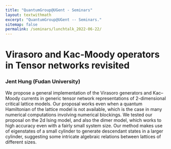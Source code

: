 ```yaml
---
title: "QuantumGroup@UGent - Seminars"
layout: textwithmath
excerpt: "QuantumGroup@UGent -- Seminars."
sitemap: false
permalink: /seminars/lunchtalk_2022-06-22/
---
```


# Virasoro and Kac-Moody operators in Tensor networks revisited
### Jent Hung (Fudan University)
We propose a general implementation of the Virasoro generators and Kac–Moody currents in generic tensor network representations of 2-dimensional critical lattice models. Our proposal works even when a quantum Hamiltonian of the lattice model is not available, which is the case in many numerical computations involving numerical blockings. We tested our proposal on the 2d Ising model, and also the dimer model, which works to high accuracy even with a fairly small system size. Our method makes use of eigenstates of a small cylinder to generate descendant states in a larger cylinder, suggesting some intricate algebraic relations between lattices of different sizes.
